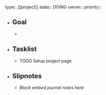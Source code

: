 type:: [[project]]
state:: DOING
owner::
priority::

- ## Goal
	-
- ## Tasklist
	- TODO Setup project page
- ## Slipnotes
	- *Block embed journal notes here*